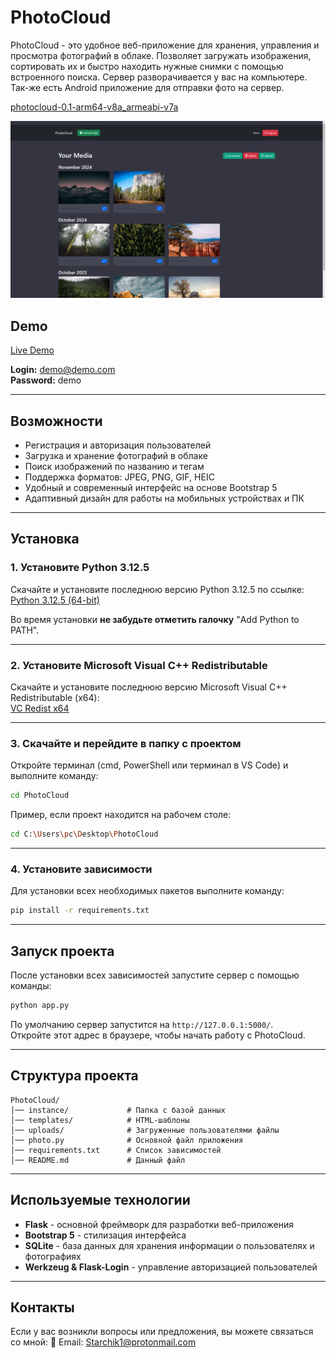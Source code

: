 # PhotoCloud

PhotoCloud - это удобное веб-приложение для хранения, управления и просмотра фотографий в облаке. Позволяет загружать изображения, сортировать их и быстро находить нужные снимки с помощью встроенного поиска. Сервер разворачивается у вас на компьютере. Так-же есть Android приложение для отправки фото на сервер. 

[photocloud-0.1-arm64-v8a_armeabi-v7a](https://docs.google.com/uc?export=download&id=1FtKHD1hFph_0YWWuc0IgFrZ8nBVoiUTv)

![Image alt](https://github.com/Starchik/cloudphoto/blob/main/1.png)

## Demo
[Live Demo](https://cphoto.pp.ua/)

**Login:** demo@demo.com  
**Password:** demo  

---

## Возможности
- Регистрация и авторизация пользователей
- Загрузка и хранение фотографий в облаке
- Поиск изображений по названию и тегам
- Поддержка форматов: JPEG, PNG, GIF, HEIC
- Удобный и современный интерфейс на основе Bootstrap 5
- Адаптивный дизайн для работы на мобильных устройствах и ПК

---

## Установка

### 1. Установите Python 3.12.5
Скачайте и установите последнюю версию Python 3.12.5 по ссылке:  
[Python 3.12.5 (64-bit)](https://www.python.org/ftp/python/3.12.5/python-3.12.5-amd64.exe)

Во время установки **не забудьте отметить галочку** "Add Python to PATH".

---

### 2. Установите Microsoft Visual C++ Redistributable
Скачайте и установите последнюю версию Microsoft Visual C++ Redistributable (x64):  
[VC Redist x64](https://aka.ms/vs/17/release/vc_redist.x64.exe)

---

### 3. Скачайте и перейдите в папку с проектом
Откройте терминал (cmd, PowerShell или терминал в VS Code) и выполните команду:
```sh
cd PhotoCloud
```
Пример, если проект находится на рабочем столе:
```sh
cd C:\Users\pc\Desktop\PhotoCloud
```

---

### 4. Установите зависимости
Для установки всех необходимых пакетов выполните команду:
```sh
pip install -r requirements.txt
```

---

## Запуск проекта
После установки всех зависимостей запустите сервер с помощью команды:
```sh
python app.py
```
По умолчанию сервер запустится на `http://127.0.0.1:5000/`.  
Откройте этот адрес в браузере, чтобы начать работу с PhotoCloud.

---

## Структура проекта
```
PhotoCloud/
│── instance/             # Папка с базой данных
│── templates/            # HTML-шаблоны
│── uploads/              # Загруженные пользователями файлы
│── photo.py              # Основной файл приложения
│── requirements.txt      # Список зависимостей
│── README.md             # Данный файл
```

---

## Используемые технологии
- **Flask** - основной фреймворк для разработки веб-приложения
- **Bootstrap 5** - стилизация интерфейса
- **SQLite** - база данных для хранения информации о пользователях и фотографиях
- **Werkzeug & Flask-Login** - управление авторизацией пользователей

---

## Контакты
Если у вас возникли вопросы или предложения, вы можете связаться со мной:
📧 Email: Starchik1@protonmail.com

